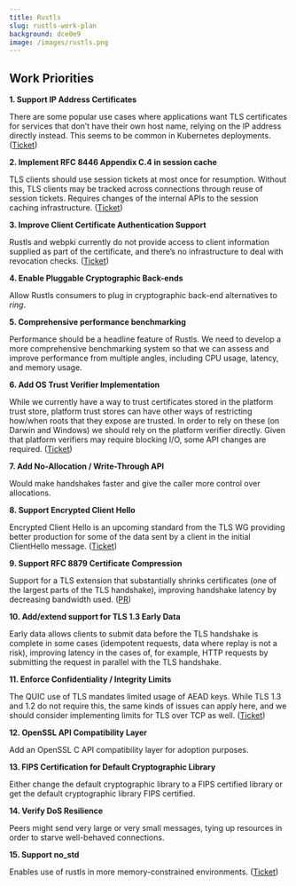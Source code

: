```yaml
---
title: Rustls
slug: rustls-work-plan
background: dce0e9
image: /images/rustls.png
---
```


<h2>Work Priorities</h2>

**1. Support IP Address Certificates**

There are some popular use cases where applications want TLS certificates for services that don’t have their own host name, relying on the IP address directly instead. This seems to be common in Kubernetes deployments. ([Ticket](https://github.com/briansmith/webpki/issues/54))

**2. Implement RFC 8446 Appendix C.4 in session cache**

TLS clients should use session tickets at most once for resumption. Without this, TLS clients may be tracked across connections through reuse of session tickets. Requires changes of the internal APIs to the session caching infrastructure. ([Ticket](https://github.com/rustls/rustls/issues/466))

**3. Improve Client Certificate Authentication Support**

Rustls and webpki currently do not provide access to client information supplied as part of the certificate, and there’s no infrastructure to deal with revocation checks. ([Ticket](https://github.com/rustls/rustls-ffi/issues/87))

**4. Enable Pluggable Cryptographic Back-ends**

Allow Rustls consumers to plug in cryptographic back-end alternatives to *ring*.

**5. Comprehensive performance benchmarking**

Performance should be a headline feature of Rustls. We need to develop a more comprehensive benchmarking system so that we can assess and improve performance from multiple angles, including CPU usage, latency, and memory usage.

**6. Add OS Trust Verifier Implementation**

While we currently have a way to trust certificates stored in the platform trust store, platform trust stores can have other ways of restricting how/when roots that they expose are trusted. In order to rely on these (on Darwin and Windows) we should rely on the platform verifier directly. Given that platform verifiers may require blocking I/O, some API changes are required. ([Ticket](https://github.com/rustls/rustls-native-certs/issues/25))

**7. Add No-Allocation / Write-Through API**

Would make handshakes faster and give the caller more control over allocations.

**8. Support Encrypted Client Hello**

Encrypted Client Hello is an upcoming standard from the TLS WG providing better production for some of the data sent by a client in the initial ClientHello message. ([Ticket](https://github.com/rustls/rustls/issues/508))

**9. Support RFC 8879 Certificate Compression**

Support for a TLS extension that substantially shrinks certificates (one of the largest parts of the TLS handshake), improving handshake latency by decreasing bandwidth used. ([PR](https://github.com/rustls/rustls/pull/534))

**10. Add/extend support for TLS 1.3 Early Data**

Early data allows clients to submit data before the TLS handshake is complete in some cases (idempotent requests, data where replay is not a risk), improving latency in the cases of, for example, HTTP requests by submitting the request in parallel with the TLS handshake.

**11. Enforce Confidentiality / Integrity Limits**

The QUIC use of TLS mandates limited usage of AEAD keys. While TLS 1.3 and 1.2 do not require this, the same kinds of issues can apply here, and we should consider implementing limits for TLS over TCP as well. ([Ticket](https://github.com/rustls/rustls/issues/755))

**12. OpenSSL API Compatibility Layer**

Add an OpenSSL C API compatibility layer for adoption purposes.

**13. FIPS Certification for Default Cryptographic Library**

Either change the default cryptographic library to a FIPS certified library or get the default cryptographic library FIPS certified.

**14. Verify DoS Resilience**

Peers might send very large or very small messages, tying up resources in order to starve well-behaved connections.

**15. Support no_std**

Enables use of rustls in more memory-constrained environments. ([Ticket](https://github.com/rustls/rustls/issues/283))
